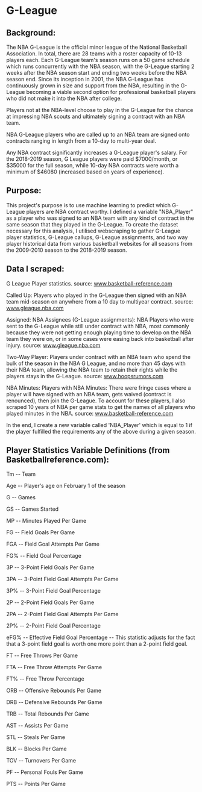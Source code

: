# G-League

## Background:

The NBA G-League is the official minor league of the National Basketball Association.
In total, there are 28 teams with a roster capacity of 10-13 players each.
Each G-League team's season runs on a 50 game schedule which runs concurrently with the NBA season, with the G-League starting 2 weeks after the NBA season start and ending two weeks before the NBA season end.
Since its inception in 2001, the NBA G-League has continuously grown in size and support from the NBA, resulting in the G-League becoming a viable second option for professional basketball players who did not make it into the NBA after college.


Players not at the NBA-level choose to play in the G-League for the chance at impressing NBA scouts and ultimately signing a contract with an NBA team.

NBA G-League players who are called up to an NBA team are signed onto contracts ranging in length from a 10-day to multi-year deal.

Any NBA contract significantly increases a G-League player's salary. For the 2018-2019 season, G League players were paid $7000/month, or $35000 for the full season, while 10-day NBA contracts were worth a minimum of $46080 (increased based on years of experience).


## Purpose:

This project's purpose is to use machine learning to predict which G-League players are NBA contract worthy. I defined a variable "NBA_Player" as a player who was signed to an NBA team with any kind of contract in the same season that they played in the G-League.
To create the dataset necessary for this analysis, I utilised webscraping to gather G-League player statistics, G-League callups, G-League assignments, and two way player historical data from various basketball websites for all seasons from the 2009-2010 season to the 2018-2019 season.


## Data I scraped:

G League Player statistics. source: www.basketball-reference.com

Called Up: Players who played in the G-League then signed with an NBA team mid-season on anywhere from a 10 day to multiyear contract. source: www.gleague.nba.com

Assigned: NBA Assignees (G-League assignments): NBA Players who were sent to the G-League while still under contract with NBA, most commonly because they were not getting enough playing time to develop on the NBA team they were on, or in some cases were easing back into basketball after injury. source: www.gleague.nba.com

Two-Way Player: Players under contract with an NBA team who spend the bulk of the season in the NBA G League, and no more than 45 days with their NBA team, allowing the NBA team to retain their rights while the players stays in the G-League. source: www.hoopsrumors.com

NBA Minutes: Players with NBA Minutes: There were fringe cases where a player will have signed with an NBA team, gets waived (contract is renounced), then join the G-League. To account for these players, I also scraped 10 years of NBA per game stats to get the names of all players who played minutes in the NBA. source: www.basketball-reference.com

In the end, I create a new variable called 'NBA_Player' which is equal to 1 if the player fulfilled the requirements any of the above during a given season.

## Player Statistics Variable Definitions (from Basketballreference.com):
Tm -- Team

Age -- Player's age on February 1 of the season

G -- Games

GS -- Games Started


MP -- Minutes Played Per Game

FG -- Field Goals Per Game

FGA -- Field Goal Attempts Per Game

FG% -- Field Goal Percentage

3P -- 3-Point Field Goals Per Game

3PA -- 3-Point Field Goal Attempts Per Game

3P% -- 3-Point Field Goal Percentage

2P -- 2-Point Field Goals Per Game

2PA -- 2-Point Field Goal Attempts Per Game

2P% -- 2-Point Field Goal Percentage

eFG% -- Effective Field Goal Percentage -- This statistic adjusts for the fact that a 3-point field goal is worth one more point than a 2-point field goal.

FT -- Free Throws Per Game

FTA -- Free Throw Attempts Per Game

FT% -- Free Throw Percentage

ORB -- Offensive Rebounds Per Game

DRB -- Defensive Rebounds Per Game

TRB -- Total Rebounds Per Game

AST -- Assists Per Game

STL -- Steals Per Game

BLK -- Blocks Per Game

TOV -- Turnovers Per Game

PF -- Personal Fouls Per Game

PTS -- Points Per Game

